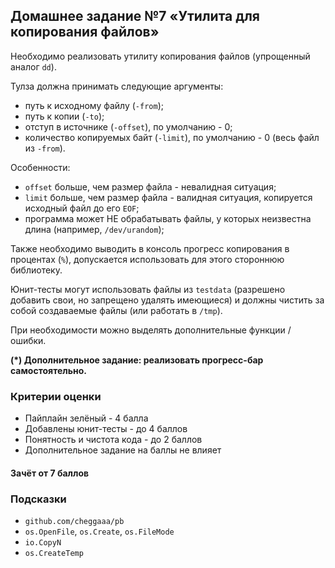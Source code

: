 ## Домашнее задание №7 «Утилита для копирования файлов»
Необходимо реализовать утилиту копирования файлов (упрощенный аналог `dd`).

Тулза должна принимать следующие аргументы:
* путь к исходному файлу (`-from`);
* путь к копии (`-to`);
* отступ в источнике (`-offset`), по умолчанию - 0;
* количество копируемых байт (`-limit`), по умолчанию - 0 (весь файл из `-from`).

Особенности:
* `offset` больше, чем размер файла - невалидная ситуация;
* `limit` больше, чем размер файла - валидная ситуация, копируется исходный файл до его `EOF`;
* программа может НЕ обрабатывать файлы, у которых неизвестна длина (например, `/dev/urandom`);

Также необходимо выводить в консоль прогресс копирования в процентах (`%`),
допускается использовать для этого стороннюю библиотеку.

Юнит-тесты могут использовать файлы из `testdata` (разрешено добавить свои, но запрещено удалять имеющиеся)
и должны чистить за собой создаваемые файлы (или работать в `/tmp`).

При необходимости можно выделять дополнительные функции / ошибки.

**(*) Дополнительное задание: реализовать прогресс-бар самостоятельно.**

### Критерии оценки
- Пайплайн зелёный - 4 балла
- Добавлены юнит-тесты - до 4 баллов
- Понятность и чистота кода - до 2 баллов
- Дополнительное задание на баллы не влияет

#### Зачёт от 7 баллов

### Подсказки
- `github.com/cheggaaa/pb`
- `os.OpenFile`, `os.Create`, `os.FileMode`
- `io.CopyN`
- `os.CreateTemp`
